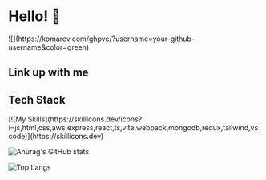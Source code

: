 <h1>Hello! 👋 </h1>
![](https://komarev.com/ghpvc/?username=your-github-username&color=green)
<br />

<h2>Link up with me</h2>

<h2>Tech Stack</h2>
[![My Skills](https://skillicons.dev/icons?i=js,html,css,aws,express,react,ts,vite,webpack,mongodb,redux,tailwind,vscode)](https://skillicons.dev)


![Anurag's GitHub stats](https://github-readme-stats.vercel.app/api?username=anuraghazra&theme=dark&show_icons=true)

![Top Langs](https://github-readme-stats.vercel.app/api/top-langs/?username=anuraghazra&size_weight=0.5&count_weight=0.5)
